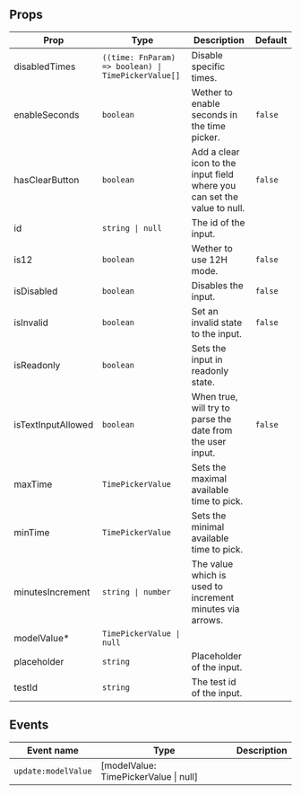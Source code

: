 <!-- This file is automatically generated, do not edit manually. -->

<script setup>
import AppTimePickerPlayground from './AppTimePickerPlayground.vue'
</script>

<AppTimePickerPlayground />

## Props

| Prop | Type | Description | Default |
| ---- | ---- | ----------- | ------- |
| disabledTimes | `((time: FnParam) => boolean) \| TimePickerValue[]` | Disable specific times. |  |
| enableSeconds | `boolean` | Wether to enable seconds in the time picker. | `false` |
| hasClearButton | `boolean` | Add a clear icon to the input field where you can set the value to null. | `false` |
| id | `string \| null` | The id of the input. |  |
| is12 | `boolean` | Wether to use 12H mode. | `false` |
| isDisabled | `boolean` | Disables the input. | `false` |
| isInvalid | `boolean` | Set an invalid state to the input. | `false` |
| isReadonly | `boolean` | Sets the input in readonly state. |  |
| isTextInputAllowed | `boolean` | When true, will try to parse the date from the user input. | `false` |
| maxTime | `TimePickerValue` | Sets the maximal available time to pick. |  |
| minTime | `TimePickerValue` | Sets the minimal available time to pick. |  |
| minutesIncrement | `string \| number` | The value which is used to increment minutes via arrows. |  |
| modelValue* | `TimePickerValue \| null` |  |  |
| placeholder | `string` | Placeholder of the input. |  |
| testId | `string` | The test id of the input. |  |


## Events

| Event name | Type | Description |
| ---------- | ---- | ----------- |
| `update:modelValue` | [modelValue: TimePickerValue \| null] |  |

